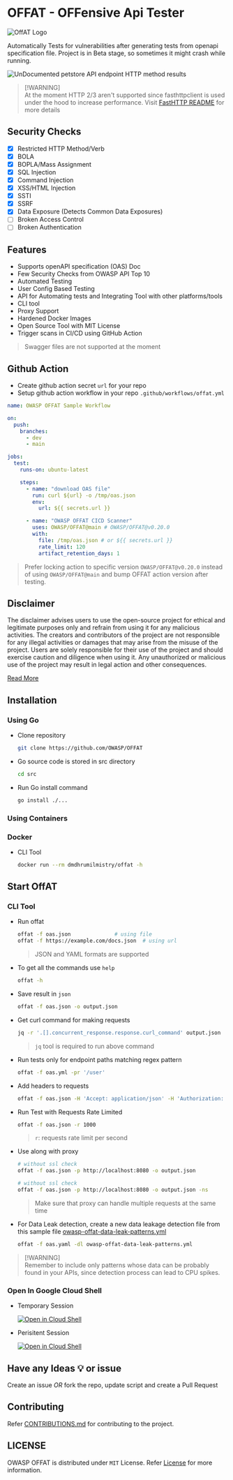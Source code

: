 # OFFAT - OFFensive Api Tester

![OffAT Logo](/assets/images/logos/offat-3.png)

Automatically Tests for vulnerabilities after generating tests from openapi specification file. Project is in Beta stage, so sometimes it might crash while running.

![UnDocumented petstore API endpoint HTTP method results](/assets/images/tests/offat-v0.5.0.png)

>  [!WARNING]  
>  At the moment HTTP 2/3 aren't supported since fasthttpclient is used under the hood to increase performance.
>  Visit [FastHTTP README](https://github.com/valyala/fasthttp) for more details

## Security Checks

- [x] Restricted HTTP Method/Verb
- [x] BOLA
- [x] BOPLA/Mass Assignment
- [x] SQL Injection
- [x] Command Injection
- [x] XSS/HTML Injection
- [x] SSTI
- [x] SSRF
- [x] Data Exposure (Detects Common Data Exposures)
- [ ] Broken Access Control
- [ ] Broken Authentication

## Features

- Supports openAPI specification (OAS) Doc
- Few Security Checks from OWASP API Top 10
- Automated Testing
- User Config Based Testing
- API for Automating tests and Integrating Tool with other platforms/tools
- CLI tool
- Proxy Support
- Hardened Docker Images
- Open Source Tool with MIT License
- Trigger scans in CI/CD using GitHub Action

> Swagger files are not supported at the moment

## Github Action

- Create github action secret `url` for your repo
- Setup github action workflow in your repo `.github/workflows/offat.yml`

```yml
name: OWASP OFFAT Sample Workflow

on:
  push:
    branches:
      - dev
      - main

jobs:
  test:
    runs-on: ubuntu-latest

    steps:
      - name: "download OAS file"
        run: curl ${url} -o /tmp/oas.json
        env:
          url: ${{ secrets.url }}

      - name: "OWASP OFFAT CICD Scanner"
        uses: OWASP/OFFAT@main # OWASP/OFFAT@v0.20.0
        with:
          file: /tmp/oas.json # or ${{ secrets.url }}
          rate_limit: 120
          artifact_retention_days: 1
```

> Prefer locking action to specific version `OWASP/OFFAT@v0.20.0` instead of using `OWASP/OFFAT@main` and bump OFFAT action version after testing.

## Disclaimer

The disclaimer advises users to use the open-source project for ethical and legitimate purposes only and refrain from using it for any malicious activities. The creators and contributors of the project are not responsible for any illegal activities or damages that may arise from the misuse of the project. Users are solely responsible for their use of the project and should exercise caution and diligence when using it. Any unauthorized or malicious use of the project may result in legal action and other consequences.

[Read More](./DISCLAIMER.md)

## Installation

### Using Go

- Clone repository

    ```bash
    git clone https://github.com/OWASP/OFFAT
    ```

- Go source code is stored in src directory

    ```bash
    cd src
    ```

- Run Go install command

    ```bash
    go install ./...
    ```

### Using Containers

### Docker

- CLI Tool

  ```bash
  docker run --rm dmdhrumilmistry/offat -h
  ```

## Start OffAT

### CLI Tool

- Run offat

  ```bash
  offat -f oas.json              # using file
  offat -f https://example.com/docs.json  # using url
  ```

  > JSON and YAML formats are supported

- To get all the commands use `help`

  ```bash
  offat -h
  ```

- Save result in `json`

  ```bash
  offat -f oas.json -o output.json
  ```

- Get curl command for making requests

  ```bash
  jq -r '.[].concurrent_response.response.curl_command' output.json
  ```
  > `jq` tool is required to run above command

- Run tests only for endpoint paths matching regex pattern

  ```bash
  offat -f oas.yml -pr '/user'
  ```

- Add headers to requests

  ```bash
  offat -f oas.json -H 'Accept: application/json' -H 'Authorization: Bearer YourJWTToken'
  ```

- Run Test with Requests Rate Limited

  ```bash
  offat -f oas.json -r 1000
  ```

  > `r`: requests rate limit per second

- Use along with proxy

  ```bash
  # without ssl check
  offat -f oas.json -p http://localhost:8080 -o output.json

  # without ssl check
  offat -f oas.json -p http://localhost:8080 -o output.json -ns
  ```

  > Make sure that proxy can handle multiple requests at the same time

- For Data Leak detection, create a new data leakage detection file from this sample file [owasp-offat-data-leak-patterns.yml](https://gist.github.com/dmdhrumilmistry/cd43ac90fa28f3c6d9c1b87c56586103)
  
  ```bash
  offat -f oas.yaml -dl owasp-offat-data-leak-patterns.yml
  ```

>  [!WARNING]  
>  Remember to include only patterns whose data can be probably found in your APIs, 
>  since detection process can lead to CPU spikes.

<!-- - Use user provided inputs for generating tests

  ```bash
  offat -f oas.json -tdc test_data_config.yaml
  ```

  `test_data_config.yaml`

  ```yaml
  actors:
    - actor1:
      request_headers:
        - name: Authorization
          value: Bearer [Token1]
        - name: User-Agent
          value: offat-actor1

      query:
        - name: id
          value: 145
          type: int
        - name: country
          value: uk
          type: str
        - name: city
          value: london
          type: str

      body:
        - name: name
          value: actorone
          type: str
        - name: email
          value: actorone@example.com
          type: str
        - name: phone
          value: +11233211230
          type: str

      unauthorized_endpoints: # For broken access control
        - "/store/order/.*"

    - actor2:
        request_headers:
          - name: Authorization
            value: Bearer [Token2]
          - name: User-Agent
            value: offat-actor2

        query:
          - name: id
            value: 199
            type: int
          - name: country
            value: uk
            type: str
          - name: city
            value: leeds
            type: str

        body:
          - name: name
            value: actortwo
            type: str
          - name: email
            value: actortwo@example.com
            type: str
          - name: phone
            value: +41912312311
            type: str
  ``` -->

### Open In Google Cloud Shell

- Temporary Session

  [![Open in Cloud Shell](https://gstatic.com/cloudssh/images/open-btn.svg)](https://shell.cloud.google.com/cloudshell/editor?cloudshell_git_repo=https://github.com/OWASP/OFFAT.git&ephemeral=true&show=terminal&cloudshell_print=./DISCLAIMER.md)

- Perisitent Session

  [![Open in Cloud Shell](https://gstatic.com/cloudssh/images/open-btn.svg)](https://shell.cloud.google.com/cloudshell/editor?cloudshell_git_repo=https://github.com/OWASP/OFFAT.git&ephemeral=false&show=terminal&cloudshell_print=./DISCLAIMER.md)

## Have any Ideas 💡 or issue

Create an issue *OR* fork the repo, update script and create a Pull Request

## Contributing

Refer [CONTRIBUTIONS.md](/CONTRIBUTING.md) for contributing to the project.

## LICENSE

OWASP OFFAT is distributed under `MIT` License. Refer [License](/LICENSE.md) for more information.
